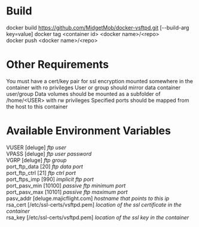 # Build
docker build https://github.com/MidgetMob/docker-vsftpd.git [--build-arg key=value]
docker tag \<container id> \<docker name>/\<repo>  
docker push \<docker name>/\<repo>

# Other Requirements
You must have a cert/key pair for ssl encryption mounted somewhere in the container with ro privileges
User or group should mirror data container user/group
Data volumes should be mounted as a subfolder of /home/\<USER> with rw privileges
Specified ports should be mapped from the host to this container

# Available Environment Variables
VUSER [deluge] *ftp user*  
VPASS [deluge] *ftp user password*  
VGRP [deluge]  *ftp group*  
port_ftp_data [20] *ftp data port*  
port_ftp_ctrl [21] *ftp ctrl port*  
port_ftps_imp [990] *implicit ftp port*  
port_pasv_min [10100] *passive ftp minimum port*  
port_pasv_max [10101] *passive ftp maximum port*  
pasv_addr [deluge.majicflight.com] *hostname that points to this ip*  
rsa_cert [/etc/ssl-certs/vsftpd.pem] *location of the ssl certificate in the container*  
rsa_key [/etc/ssl-certs/vsftpd.pem] *location of the ssl key in the container*
